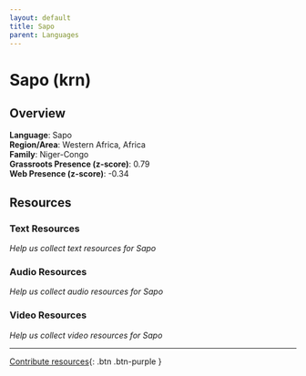 ```yaml
---
layout: default
title: Sapo
parent: Languages
---
```


# Sapo (krn)

## Overview

**Language**: Sapo  
**Region/Area**: Western Africa, Africa  
**Family**: Niger-Congo  
**Grassroots Presence (z-score)**: 0.79  
**Web Presence (z-score)**: -0.34  

## Resources

### Text Resources
*Help us collect text resources for Sapo*

### Audio Resources
*Help us collect audio resources for Sapo*

### Video Resources
*Help us collect video resources for Sapo*

---

[Contribute resources](https://forms.office.com/e/1SfLJx3u1r){: .btn .btn-purple }
